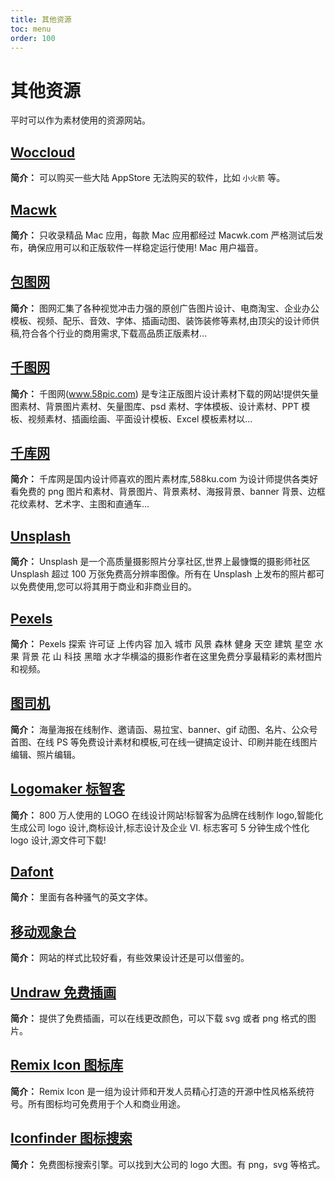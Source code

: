 ```yaml
---
title: 其他资源
toc: menu
order: 100
---
```


<BackTop></BackTop>

# 其他资源

平时可以作为素材使用的资源网站。

## [Woccloud](https://shop.woccloud.net/)

**简介：** 可以购买一些大陆 AppStore 无法购买的软件，比如 `小火箭` 等。

## [Macwk](https://macwk.com/)

**简介：** 只收录精品 Mac 应用，每款 Mac 应用都经过 Macwk.com 严格测试后发布，确保应用可以和正版软件一样稳定运行使用! Mac 用户福音。

## [包图网](https://ibaotu.com/)

**简介：** 图网汇集了各种视觉冲击力强的原创广告图片设计、电商淘宝、企业办公模板、视频、配乐、音效、字体、插画动图、装饰装修等素材,由顶尖的设计师供稿,符合各个行业的商用需求,下载高品质正版素材...

## [千图网](https://www.58pic.com/)

**简介：** 千图网(www.58pic.com) 是专注正版图片设计素材下载的网站!提供矢量图素材、背景图片素材、矢量图库、psd 素材、字体模板、设计素材、PPT 模板、视频素材、插画绘画、平面设计模板、Excel 模板素材以...

## [千库网](https://588ku.com/)

**简介：** 千库网是国内设计师喜欢的图片素材库,588ku.com 为设计师提供各类好看免费的 png 图片和素材、背景图片、背景素材、海报背景、banner 背景、边框花纹素材、艺术字、主图和直通车...

## [Unsplash](https://unsplash.com/)

**简介：** Unsplash 是一个高质量摄影照片分享社区,世界上最慷慨的摄影师社区 Unsplash 超过 100 万张免费高分辨率图像。所有在 Unsplash 上发布的照片都可以免费使用,您可以将其用于商业和非商业目的。

## [Pexels](https://www.pexels.com/zh-cn/)

**简介：** Pexels 探索 许可证 上传内容 加入 城市 风景 森林 健身 天空 建筑 星空 水果 背景 花 山 科技 黑暗 水才华横溢的摄影作者在这里免费分享最精彩的素材图片和视频。

## [图司机](https://www.tusij.com/)

**简介：** 海量海报在线制作、邀请函、易拉宝、banner、gif 动图、名片、公众号首图、在线 PS 等免费设计素材和模板,可在线一键搞定设计、印刷并能在线图片编辑、照片编辑。

## [Logomaker 标智客](https://www.logomaker.com.cn/)

**简介：** 800 万人使用的 LOGO 在线设计网站!标智客为品牌在线制作 logo,智能化生成公司 logo 设计,商标设计,标志设计及企业 VI. 标志客可 5 分钟生成个性化 logo 设计,源文件可下载!

## [Dafont](https://www.dafont.com/)

**简介：** 里面有各种骚气的英文字体。

## [移动观象台](http://mi.talkingdata.com/index.html)

**简介：** 网站的样式比较好看，有些效果设计还是可以借鉴的。

## [Undraw 免费插画](https://undraw.co/)

**简介：** 提供了免费插画，可以在线更改颜色，可以下载 svg 或者 png 格式的图片。

## [Remix Icon 图标库](http://remixicon.cn/)

**简介：** Remix Icon 是一组为设计师和开发人员精心打造的开源中性风格系统符号。所有图标均可免费用于个人和商业用途。

## [Iconfinder 图标搜索](https://www.iconfinder.com/)

**简介：** 免费图标搜索引擎。可以找到大公司的 logo 大图。有 png，svg 等格式。
